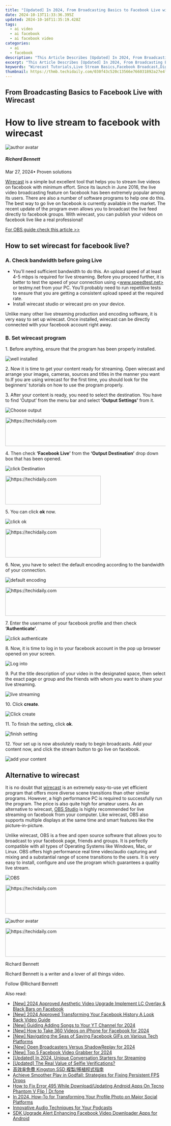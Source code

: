 ```yaml
---
title: "[Updated] In 2024, From Broadcasting Basics to Facebook Live with Wirecast"
date: 2024-10-13T11:33:36.395Z
updated: 2024-10-16T11:35:19.428Z
tags:
  - ai video
  - ai facebook
  - ai facebook video
categories:
  - ai
  - facebook
description: "This Article Describes [Updated] In 2024, From Broadcasting Basics to Facebook Live with Wirecast"
excerpt: "This Article Describes [Updated] In 2024, From Broadcasting Basics to Facebook Live with Wirecast"
keywords: "Wirecast Tutorials,Live Stream Basics,Facebook Broadcast,Digital Media Guide,Video Production Start,Learn Wirecast Ease,Social Media Live Tools"
thumbnail: https://thmb.techidaily.com/030f43c520c13566e766031892a27e4f35e056dc768bf0f9b9c3aff2261e980f.jpg
---
```


## From Broadcasting Basics to Facebook Live with Wirecast

# How to live stream to facebook with wirecast

![author avatar](https://images.wondershare.com/filmora/article-images/richard-bennett.jpg)

##### Richard Bennett

 Mar 27, 2024• Proven solutions

[Wirecast](https://www.telestream.net/wirecast/overview.htm) is a simple but excellent tool that helps you to stream live videos on facebook with minimum effort. Since its launch in June 2016, the live video broadcasting feature on facebook has been extremely popular among its users. There are also a number of software programs to help one do this. The best way to go live on facebook is currently available in the market. The recent update of the program even allows you to broadcast the live feed directly to facebook groups. With wirecast, you can publish your videos on facebook live like a real professional!

[For OBS guide check this article >>](https://tools.techidaily.com/wondershare/filmora/download/)

## How to set wirecast for facebook live?

### A. Check bandwidth before going Live

* You’ll need sufficient bandwidth to do this. An upload speed of at least 4-5 mbps is required for live streaming. Before you proceed further, it is better to test the speed of your connection using <www.speedtest.net> or testmy.net from your PC. You’ll probably need to run repetitive tests to ensure that you are getting a consistent upload speed at the required rate.
* Install wirecast studio or wirecast pro on your device.

 Unlike many other live streaming production and encoding software, it is very easy to set up wirecast. Once installed, wirecast can be directly connected with your facebook account right away.

### B. Set wirecast program

 1\. Before anything, ensure that the program has been properly installed.

![ well installed ](https://images.wondershare.com/filmora/article-images/well-installed.jpg)

 2\. Now it is time to get your content ready for streaming. Open wirecast and arrange your images, cameras, sources and titles in the manner you want to.If you are using wirecast for the first time, you should look for the beginners’ tutorials on how to use the program properly.

 3\. After your content is ready, you need to select the destination. You have to find ‘Output’ from the menu bar and select **‘Output Settings’** from it.

![Choose output ](https://images.wondershare.com/filmora/article-images/choose-output.jpg)

<!-- affiliate ads begin -->
<a href="https://ephamedtechinc.pxf.io/c/5597632/2137222/26400" target="_top" id="2137222">
  <img src="//a.impactradius-go.com/display-ad/26400-2137222" border="0" alt="https://techidaily.com" width="728" height="90"/>
</a>
<img height="0" width="0" src="https://ephamedtechinc.pxf.io/i/5597632/2137222/26400" style="position:absolute;visibility:hidden;" border="0" />
<!-- affiliate ads end -->

 4\. Then check **‘Facebook Live’** from the **‘Output Destination’** drop down box that has been opened.

![click Destination ](https://images.wondershare.com/filmora/article-images/click-destination.jpg)

<!-- affiliate ads begin -->
<a href="https://aligracehair.sjv.io/c/5597632/1885943/19272" target="_top" id="1885943">
  <img src="//a.impactradius-go.com/display-ad/19272-1885943" border="0" alt="https://techidaily.com" width="300" height="90"/>
</a>
<img height="0" width="0" src="https://aligracehair.sjv.io/i/5597632/1885943/19272" style="position:absolute;visibility:hidden;" border="0" />
<!-- affiliate ads end -->

 5\. You can click **ok** now.

![ click ok ](https://images.wondershare.com/filmora/article-images/click-ok.jpg)

<!-- affiliate ads begin -->
<a href="https://aligracehair.sjv.io/c/5597632/2135400/19272" target="_top" id="2135400">
  <img src="//a.impactradius-go.com/display-ad/19272-2135400" border="0" alt="https://techidaily.com" width="300" height="90"/>
</a>
<img height="0" width="0" src="https://aligracehair.sjv.io/i/5597632/2135400/19272" style="position:absolute;visibility:hidden;" border="0" />
<!-- affiliate ads end -->

 6\. Now, you have to select the default encoding according to the bandwidth of your connection.

![default encoding ](https://images.wondershare.com/filmora/article-images/default-encoding.jpg)

<!-- affiliate ads begin -->
<a href="https://appsumo.8odi.net/c/5597632/2144308/7443" target="_top" id="2144308">
  <img src="//a.impactradius-go.com/display-ad/7443-2144308" border="0" alt="https://techidaily.com" width="600" height="90"/>
</a>
<img height="0" width="0" src="https://appsumo.8odi.net/i/5597632/2144308/7443" style="position:absolute;visibility:hidden;" border="0" />
<!-- affiliate ads end -->

 7\. Enter the username of your facebook profile and then check **‘Authenticate’**.

![ click authenticate ](https://images.wondershare.com/filmora/article-images/click-authenticate.jpg)

 8\. Now, it is time to log in to your facebook account in the pop up browser opened on your screen.

![Log into ](https://images.wondershare.com/filmora/article-images/log-into.jpg)

 9\. Put the title description of your video in the designated space, then select the exact page or group and the friends with whom you want to share your live streaming.

![live streaming ](https://images.wondershare.com/filmora/article-images/live-streaming.jpg)

 10\. Click **create**.

![ Click create](https://images.wondershare.com/filmora/article-images/click-create.jpg)

 11\. To finish the setting, click **ok**.

![finish setting ](https://images.wondershare.com/filmora/article-images/finish-setting.jpg)

 12\. Your set up is now absolutely ready to begin broadcasts. Add your content now, and click the stream button to go live on facebook.

![add your content ](https://images.wondershare.com/filmora/article-images/add-your-content.jpg)

## Alternative to wirecast

 It is no doubt that [wirecast](https://www.telestream.net/wirecast/overview.htm) is an extremely easy-to-use yet efficient program that offers more diverse scene transitions than other similar programs. However, a high performance PC is required to successfully run the program. The price is also quite high for amateur users. As an alternative to wirecast, [OBS Studio](https://tools.techidaily.com/wondershare/filmora/download/) is highly recommended for live streaming on facebook from your computer. Like wirecast, OBS also supports multiple displays at the same time and smart features like the picture-in-picture.

 Unlike wirecast, OBS is a free and open source software that allows you to broadcast to your facebook page, friends and groups. It is perfectly compatible with all types of Operating Systems like Windows, Mac, or Linux. OBS offers high performance real time video/audio capturing and mixing and a substantial range of scene transitions to the users. It is very easy to install, configure and use the program which guarantees a quality live stream.

![OBS ](https://images.wondershare.com/filmora/article-images/obs.jpg)

<!-- affiliate ads begin -->
<a href="https://appsumo.8odi.net/c/5597632/2151856/7443" target="_top" id="2151856">
  <img src="//a.impactradius-go.com/display-ad/7443-2151856" border="0" alt="https://techidaily.com" width="728" height="90"/>
</a>
<img height="0" width="0" src="https://appsumo.8odi.net/i/5597632/2151856/7443" style="position:absolute;visibility:hidden;" border="0" />
<!-- affiliate ads end -->

![author avatar](https://images.wondershare.com/filmora/article-images/richard-bennett.jpg)

<!-- affiliate ads begin -->
<a href="https://appsumo.8odi.net/c/5597632/2037335/7443" target="_top" id="2037335">
  <img src="//a.impactradius-go.com/display-ad/7443-2037335" border="0" alt="https://techidaily.com" width="728" height="90"/>
</a>
<img height="0" width="0" src="https://appsumo.8odi.net/i/5597632/2037335/7443" style="position:absolute;visibility:hidden;" border="0" />
<!-- affiliate ads end -->

Richard Bennett

Richard Bennett is a writer and a lover of all things video.

Follow @Richard Bennett

<ins class="adsbygoogle"
      style="display:block"
      data-ad-client="ca-pub-7571918770474297"
      data-ad-slot="8358498916"
      data-ad-format="auto"
      data-full-width-responsive="true"></ins>

<span class="atpl-alsoreadstyle">Also read:</span>
<div><ul>
<li><a href="https://facebook-clips.techidaily.com/new-2024-approved-aesthetic-video-upgrade-implement-lc-overlay-and-black-bars-on-facebook/"><u>[New] 2024 Approved Aesthetic Video Upgrade Implement LC Overlay & Black Bars on Facebook</u></a></li>
<li><a href="https://facebook-clips.techidaily.com/new-2024-approved-transforming-your-facebook-history-a-look-back-video-guide/"><u>[New] 2024 Approved Transforming Your Facebook History A Look Back Video Guide</u></a></li>
<li><a href="https://youtube-data.techidaily.com/uiding-adding-songs-to-your-yt-channel-for-2024/"><u>[New] Guiding Adding Songs to Your YT Channel for 2024</u></a></li>
<li><a href="https://facebook-clips.techidaily.com/new-how-to-take-360-videos-on-iphone-for-facebook-for-2024/"><u>[New] How to Take 360 Videos on iPhone for Facebook for 2024</u></a></li>
<li><a href="https://facebook-clips.techidaily.com/new-navigating-the-seas-of-saving-facebook-gifs-on-various-tech-platforms/"><u>[New] Navigating the Seas of Saving Facebook GIFs on Various Tech Platforms</u></a></li>
<li><a href="https://screen-recording.techidaily.com/new-open-broadcasters-versus-shadowreplay-for-2024/"><u>[New] Open Broadcasters Versus ShadowReplay for 2024</u></a></li>
<li><a href="https://facebook-clips.techidaily.com/new-top-5-facebook-video-grabber-for-2024/"><u>[New] Top 5 Facebook Video Grabber for 2024</u></a></li>
<li><a href="https://youtube-tips.techidaily.com/ed-in-2024-unique-conversation-starters-for-streaming/"><u>[Updated] In 2024, Unique Conversation Starters for Streaming</u></a></li>
<li><a href="https://instagram-videos.techidaily.com/updated-the-real-value-of-selfie-verifications/"><u>[Updated] The Real Value of Selfie Verifications?</u></a></li>
<li><a href="https://win-fantastic.techidaily.com/1728507717992-kingston-ssd/"><u>高效率免費 Kingston SSD 複製/移植程式指南</u></a></li>
<li><a href="https://tech-renaissance.techidaily.com/achieve-smoother-play-in-godfall-strategies-for-fixing-persistent-fps-drops/"><u>Achieve Smoother Play in Godfall: Strategies for Fixing Persistent FPS Drops</u></a></li>
<li><a href="https://change-location.techidaily.com/how-to-fix-error-495-while-downloadupdating-android-apps-on-tecno-phantom-v-flip-drfone-by-drfone-fix-android-problems-fix-android-problems/"><u>How to Fix Error 495 While Download/Updating Android Apps On Tecno Phantom V Flip | Dr.fone</u></a></li>
<li><a href="https://facebook-clips.techidaily.com/in-2024-how-to-for-transforming-your-profile-photo-on-major-social-platforms/"><u>In 2024, How-To for Transforming Your Profile Photo on Major Social Platforms</u></a></li>
<li><a href="https://extra-information.techidaily.com/innovative-audio-techniques-for-your-podcasts/"><u>Innovative Audio Techniques for Your Podcasts</u></a></li>
<li><a href="https://facebook-clips.techidaily.com/sdk-upgrade-alert-enhancing-facebook-video-downloader-apps-for-android/"><u>SDK Upgrade Alert Enhancing Facebook Video Downloader Apps for Android</u></a></li>
</ul></div>

